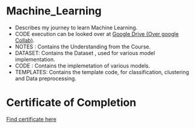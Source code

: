 # Machine_Learning

- Describes my journey to learn Machine Learning.
- CODE execution can be looked over at [Google Drive (Over google Collab)](https://drive.google.com/drive/folders/1zlZ23RBXMd9YwEQr2a-6I343xGbqf2mY?usp=sharing).
- NOTES : Contains the Understanding from the Course.
- DATASET: Contains the Dataset , used for various model implementation.
- CODE : Contains the implemetation of various models.
- TEMPLATES: Contains the template code, for classification, clustering and Data preprocessing.

# Certificate of Completion

[Find certificate here](https://udemy-certificate.s3.amazonaws.com/image/UC-a2af47ad-bbdd-4017-a6c8-9befae9e0147.jpg)
